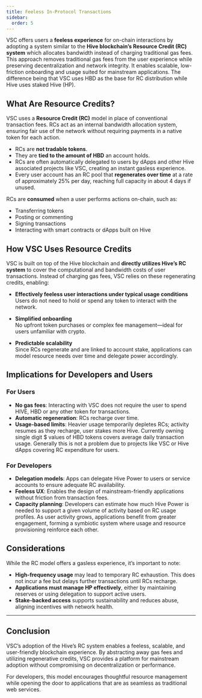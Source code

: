 ```yaml
---
title: Feeless In-Protocol Transactions
sidebar:
  order: 5
---
```


VSC offers users a **feeless experience** for on-chain interactions by adopting a system similar to the **Hive blockchain’s Resource Credit (RC) system** which allocates bandwidth instead of charging traditional gas fees. This approach removes traditional gas fees from the user experience while preserving decentralization and network integrity. It enables scalable, low-friction onboarding and usage suited for mainstream applications. The difference being that VSC uses HBD as the base for RC distribution while Hive uses staked Hive (HP).



## What Are Resource Credits?

VSC uses a **Resource Credit (RC)** model in place of conventional transaction fees. RCs act as an internal bandwidth allocation system, ensuring fair use of the network without requiring payments in a native token for each action.

- RCs are **not tradable tokens**.
- They are **tied to the amount of HBD** an account holds.
- RCs are often automatically delegated to users by dApps and other Hive associated projects like VSC, creating an instant gasless experience.
- Every user account has an RC pool that **regenerates over time** at a rate of approximately 25% per day, reaching full capacity in about 4 days if unused.

RCs are **consumed** when a user performs actions on-chain, such as:

- Transferring tokens  
- Posting or commenting  
- Signing transactions  
- Interacting with smart contracts or dApps built on Hive



## How VSC Uses Resource Credits

VSC is built on top of the Hive blockchain and **directly utilizes Hive’s RC system** to cover the computational and bandwidth costs of user transactions. Instead of charging gas fees, VSC relies on these regenerating credits, enabling:

- **Effectively feeless user interactions under typical usage conditions**  
  Users do not need to hold or spend any token to interact with the network.

- **Simplified onboarding**  
  No upfront token purchases or complex fee management—ideal for users unfamiliar with crypto.

- **Predictable scalability**  
  Since RCs regenerate and are linked to account stake, applications can model resource needs over time and delegate power accordingly.


## Implications for Developers and Users

### For Users

- **No gas fees**: Interacting with VSC does not require the user to spend HIVE, HBD or any other token for transactions.
- **Automatic regeneration**: RCs recharge over time.
- **Usage-based limits**: Heavier usage temporarily depletes RCs; activity resumes as they recharge, user stakes more Hive. Currently owning single digit $ values of HBD tokens covers average daily transaction usage. Generally this is not a problem due to projects like VSC or Hive dApps covering RC expenditure for users.

### For Developers

- **Delegation models**: Apps can delegate Hive Power to users or service accounts to ensure adequate RC availability.
- **Feeless UX**: Enables the design of mainstream-friendly applications without friction from transaction fees. 
- **Capacity planning**: Developers can estimate how much Hive Power is needed to support a given volume of activity based on RC usage profiles. As user activity grows, applications benefit from greater engagement, forming a symbiotic system where usage and resource provisioning reinforce each other.

## Considerations

While the RC model offers a gasless experience, it’s important to note:

- **High-frequency usage** may lead to temporary RC exhaustion. This does not incur a fee but delays further transactions until RCs recharge.
- **Applications must manage HP effectively**, either by maintaining reserves or using delegation to support active users.
- **Stake-backed access** supports sustainability and reduces abuse, aligning incentives with network health.

---

## Conclusion

VSC’s adoption of the Hive’s RC system enables a feeless, scalable, and user-friendly blockchain experience. By abstracting away gas fees and utilizing regenerative credits, VSC provides a platform for mainstream adoption without compromising on decentralization or performance.

For developers, this model encourages thoughtful resource management while opening the door to applications that are as seamless as traditional web services.